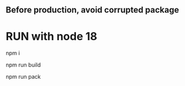 ## Before production, avoid corrupted package

# RUN with node 18

npm i

npm run build

npm run pack
